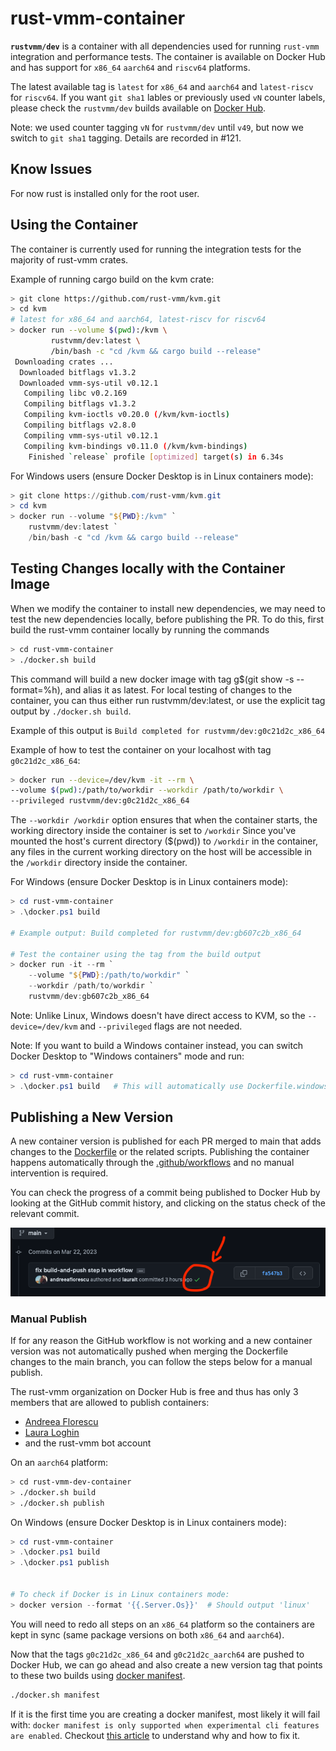 # rust-vmm-container

**`rustvmm/dev`** is a container with all dependencies used for running
`rust-vmm` integration and performance tests. The container is available on
Docker Hub and has support for `x86_64` `aarch64` and `riscv64` platforms.

The latest available tag is `latest` for `x86_64` and `aarch64` and
`latest-riscv` for `riscv64`. If you want `git sha1` lables or previously used
`vN` counter labels, please check the `rustvmm/dev` builds available on 
[Docker Hub](https://hub.docker.com/r/rustvmm/dev/tags).

Note: we used counter tagging `vN` for `rustvmm/dev` until `v49`, but now we
switch to `git sha1` tagging. Details are recorded in #121.

## Know Issues

For now rust is installed only for the root user.

## Using the Container

The container is currently used for running the integration tests for the
majority of rust-vmm crates.

Example of running cargo build on the kvm crate:

```bash
> git clone https://github.com/rust-vmm/kvm.git
> cd kvm
# latest for x86_64 and aarch64, latest-riscv for riscv64
> docker run --volume $(pwd):/kvm \
         rustvmm/dev:latest \
         /bin/bash -c "cd /kvm && cargo build --release"
 Downloading crates ...
  Downloaded bitflags v1.3.2
  Downloaded vmm-sys-util v0.12.1
   Compiling libc v0.2.169
   Compiling bitflags v1.3.2
   Compiling kvm-ioctls v0.20.0 (/kvm/kvm-ioctls)
   Compiling bitflags v2.8.0
   Compiling vmm-sys-util v0.12.1
   Compiling kvm-bindings v0.11.0 (/kvm/kvm-bindings)
    Finished `release` profile [optimized] target(s) in 6.34s
```

For Windows users (ensure Docker Desktop is in Linux containers mode):
```powershell
> git clone https://github.com/rust-vmm/kvm.git
> cd kvm
> docker run --volume "${PWD}:/kvm" `
    rustvmm/dev:latest `
    /bin/bash -c "cd /kvm && cargo build --release"
```
## Testing Changes locally with the Container Image

When we modify the container to install new dependencies, we may need to 
test the new dependencies locally, before publishing the PR.
To do this, first build the rust-vmm container locally by running the commands

```bash
> cd rust-vmm-container
> ./docker.sh build
```

This command will build a new docker image with tag g$(git show -s --format=%h),
and alias it as latest. For local testing of changes to the container, you can
thus either run rustvmm/dev:latest, or use the explicit tag output by
`./docker.sh build`.

Example of this output is `Build completed for rustvmm/dev:g0c21d2c_x86_64`

Example of how to test the container on your localhost with tag
`g0c21d2c_x86_64`:

```bash
> docker run --device=/dev/kvm -it --rm \
--volume $(pwd):/path/to/workdir --workdir /path/to/workdir \
--privileged rustvmm/dev:g0c21d2c_x86_64
```
The `--workdir /workdir` option ensures that when the container starts,
the working directory inside the container is set to `/workdir`
Since you've mounted the host's current directory ($(pwd)) to `/workdir` in
the container, any files in the current working directory on the host will be
accessible in the `/workdir` directory inside the container.

For Windows (ensure Docker Desktop is in Linux containers mode):
```powershell
> cd rust-vmm-container
> .\docker.ps1 build

# Example output: Build completed for rustvmm/dev:gb607c2b_x86_64

# Test the container using the tag from the build output
> docker run -it --rm `
    --volume "${PWD}:/path/to/workdir" `
    --workdir /path/to/workdir `
    rustvmm/dev:gb607c2b_x86_64
```

Note: Unlike Linux, Windows doesn't have direct access to KVM, so the `--device=/dev/kvm` and `--privileged` flags are not needed.

Note: If you want to build a Windows container instead, you can switch Docker Desktop to "Windows containers" mode and run:
```powershell
> cd rust-vmm-container
> .\docker.ps1 build   # This will automatically use Dockerfile.windows.x86_64
```

## Publishing a New Version

A new container version is published for each PR merged to main that adds
changes to the [Dockerfile](Dockerfile) or the related scripts. Publishing the
container happens automatically through the
[.github/workflows](.github/workflows) and no manual intervention is required.

You can check the progress of a commit being published to Docker Hub by looking
at the GitHub commit history, and clicking on the status check of the relevant
commit.

![alt](img/container_build.png)

### Manual Publish

If for any reason the GitHub workflow is not working and a new container
version was not automatically pushed when merging the Dockerfile changes to
the main branch, you can follow the steps below for a manual publish.

The rust-vmm organization on Docker Hub is free and thus has only 3 members
that are allowed to publish containers:
- [Andreea Florescu](https://github.com/andreeaflorescu)
- [Laura Loghin](https://github.com/lauralt)
- and the rust-vmm bot account

On an `aarch64` platform:

```bash
> cd rust-vmm-dev-container
> ./docker.sh build
> ./docker.sh publish
```

On Windows (ensure Docker Desktop is in Linux containers mode):

```powershell
> cd rust-vmm-container
> .\docker.ps1 build
> .\docker.ps1 publish


# To check if Docker is in Linux containers mode:
> docker version --format '{{.Server.Os}}'  # Should output 'linux'
```

You will need to redo all steps on an `x86_64` platform so the containers are
kept in sync (same package versions on both `x86_64` and `aarch64`).

Now that the tags `g0c21d2c_x86_64` and `g0c21d2c_aarch64` are pushed to Docker
Hub, we can go ahead and also create a new version tag that points to these two
builds using
[docker manifest](https://docs.docker.com/engine/reference/commandline/manifest/).

```bash
./docker.sh manifest
```

If it is the first time you are creating a docker manifest, most likely it will
fail with: ```docker manifest is only supported when experimental cli features
are enabled```. Checkout
[this article](https://medium.com/@mauridb/docker-multi-architecture-images-365a44c26be6)
to understand why and how to fix it.
